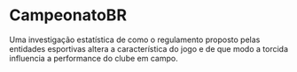 # CampeonatoBR
Uma investigação estatística de como o regulamento proposto pelas entidades esportivas altera a característica do jogo e de que modo a torcida influencia a performance do clube em campo. 
